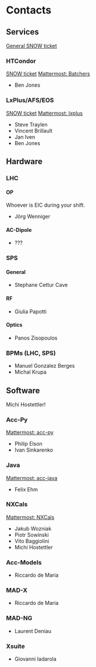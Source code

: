 # Contacts

## Services

[General SNOW ticket][snow_general]

### HTCondor

[SNOW ticket][snow_htcondor]
[Mattermost: Batchers][mm_htcondor]

- Ben Jones

### LxPlus/AFS/EOS

[SNOW ticket][snow_lxplus]
[Mattermost: lxplus][mm_lxplus]

- Steve Traylen
- Vincent Brillault
- Jan Iven
- Ben Jones

## Hardware

### LHC

#### OP

Whoever is EIC during your shift.

- Jörg Wenniger

#### AC-Dipole

- ???

### SPS

#### General

- Stephane Cettur Cave

#### RF

- Giulia Papotti

#### Optics

- Panos Zisopoulos

### BPMs (LHC, SPS)

- Manuel Gonzalez Berges
- Michal Krupa

## Software

Michi Hostettler!

### Acc-Py

[Mattermost: acc-py][mm_acc_py]

- Philip Elson
- Ivan Sinkarenko

### Java

[Mattermost: acc-java][mm_acc_java]

- Felix Ehm

### NXCals

[Mattermost: NXCals][mm_nxcals]

- Jakub Wozniak
- Piotr Sowinski
- Vito Baggiolini
- Michi Hostettler

### Acc-Models

- Riccardo de Maria

### MAD-X

- Riccardo de Maria

### MAD-NG

- Laurent Deniau

### Xsuite

- Giovanni Iadarola

[snow_general]: https://cern.service-now.com/service-portal?id=get_help

[mm_acc_java]: https://mattermost.web.cern.ch/acc-java/channels/town-square
[mm_nxcals]: https://mattermost.web.cern.ch/nxcals/channels/nxcals-community
[mm_acc_py]: https://mattermost.web.cern.ch/acc-py/channels/town-square

[snow_htcondor]: https://cern.service-now.com/service-portal?id=functional_element&name=LXBATCH
[mm_htcondor]: https://mattermost.web.cern.ch/it-dep/channels/batchers

[snow_lxplus]: https://cern.service-now.com/service-portal?id=sc_cat_item&name=request&fe=LXPLUS
[mm_lxplus]: https://mattermost.web.cern.ch/it-dep/channels/lxplus